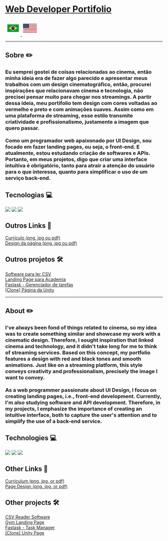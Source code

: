 <h1>
    <a href="https://paulo-mikhael.github.io/Portifolio/">Web Developer Portifolio</a>
</h1>
<a href="#portuguese-descrition">
    <abbr title="Descrição em Português">
        <img width="50px" style="cursor:pointer;" src="src/images/brazil.png" alt="brazil flag button to change language">
    </abbr>
</a>
<a href="#english-descrition">
    <abbr title="English Description">
        <img width="50px" style="cursor:pointer;" src="src/images/usa-flag.png"  alt="Bandeira dos Estados Unidos para trocar de idioma">
    </abbr>
</a>
<hr>
<h2 id="portuguese-descrition">Sobre ✏️</h2>
    <h3>Eu semprei gostei de coisas relacionadas ao cinema, então minha ideia era de fazer algo parecido e apresentar meus trabalhos com um design cinematográfico, então, procurei inspirações que relacionavam cinema e tecnologia, não precisei pensar muito para chegar nos streamings. A partir dessa ideia, meu portifolio tem design com cores voltadas ao vermelho e preto e com animações suaves. Assim como em uma plataforma de streaming, esse estilo transmite criatividade e profissionalismo, justamente a imagem que quero passar.<br><br>
    Como um programador web apaixonado por UI Design, sou focado em fazer landing pages, ou seja, o front-end. E atualmente, estou estudando  criação de softwares e APIs. Portanto, em meus projetos, digo que criar uma interface intuitiva é obrigatório, tanto para atrair a atenção do usuário para o que interessa, quanto para simplificar o uso de um serviço back-end.</h3>
<h2>Tecnologias 💻</h2>
<div>
    <img width="50px" src="https://cdn.jsdelivr.net/gh/devicons/devicon@latest/icons/html5/html5-original.svg"/>
    <img width="50px" src="https://cdn.jsdelivr.net/gh/devicons/devicon@latest/icons/css3/css3-original.svg"/>
    <img width="50px" src="https://cdn.jsdelivr.net/gh/devicons/devicon@latest/icons/javascript/javascript-original.svg"/>
</div>
<h2>Outros Links 🔗</h2>
    <a target="_blank" href="https://drive.google.com/drive/folders/1ER7n3GHZmokEsQJkf6yFAG3E0dC1oLfq?usp=drive_link">Currículo (png, jpg ou pdf)</a><br>
    <a target="_blank" href="https://drive.google.com/drive/folders/14VY6uzpmqqoizhAuClWIwQD0SY_56rAd?usp=sharing">Design da página (png, jpg ou pdf)</a>
<h2>Outros projetos 🛠️</h2>
    <a target="_blank" href="https://github.com/Paulo-Mikhael/Leitor-de-CSV?tab=readme-ov-file#readme">Software para ler CSV</a><br>
    <a target="_blank" href="https://github.com/Paulo-Mikhael/academia-landing-page?tab=readme-ov-file#readme">Landing Page para Academia</a><br>
    <a target="_blank" href="https://github.com/Paulo-Mikhael/fastask?tab=readme-ov-file#readme">Fastask - Gerenciador de tarefas</a><br>
    <a target="_blank" href="https://github.com/Paulo-Mikhael/pagina-unity-2024?tab=readme-ov-file#readme">[Clone] Página da Unity</a><br>
<hr>
<h2 id="english-descrition">About ✏️</h2>
    <h3>I've always been fond of things related to cinema, so my idea was to create something similar and showcase my work with a cinematic design. Therefore, I sought inspiration that linked cinema and technology, and it didn't take long for me to think of streaming services. Based on this concept, my portfolio features a design with red and black tones and smooth animations. Just like on a streaming platform, this style conveys creativity and professionalism, precisely the image I want to convey.<br><br>
    As a web programmer passionate about UI Design, I focus on creating landing pages, i.e., front-end development. Currently, I'm also studying software and API development. Therefore, in my projects, I emphasize the importance of creating an intuitive interface, both to capture the user's attention and to simplify the use of a back-end service.</h3>
<h2>Technologies 💻</h2>
    <div>
        <img width="50px" src="https://cdn.jsdelivr.net/gh/devicons/devicon@latest/icons/html5/html5-original.svg"/>
        <img width="50px" src="https://cdn.jsdelivr.net/gh/devicons/devicon@latest/icons/css3/css3-original.svg"/>
        <img width="50px" src="https://cdn.jsdelivr.net/gh/devicons/devicon@latest/icons/javascript/javascript-original.svg"/>
    </div>
<h2>Other Links 🔗</h2>
    <a target="_blank" href="https://drive.google.com/drive/folders/1ER7n3GHZmokEsQJkf6yFAG3E0dC1oLfq?usp=drive_link">Curriculum (png, jpg, or pdf)</a><br>
    <a target="_blank" href="https://drive.google.com/drive/folders/14VY6uzpmqqoizhAuClWIwQD0SY_56rAd?usp=sharing">Page Design (png, jpg, or pdf)</a>
<h2>Other projects 🛠️</h2>
    <a target="_blank" href="https://github.com/Paulo-Mikhael/Leitor-de-CSV?tab=readme-ov-file#readme">CSV Reader Software</a><br>
    <a target="_blank" href="https://github.com/Paulo-Mikhael/academia-landing-page?tab=readme-ov-file#readme">Gym Landing Page</a><br>
    <a target="_blank" href="https://github.com/Paulo-Mikhael/fastask?tab=readme-ov-file#readme">Fastask - Task Manager</a><br>
    <a target="_blank" href="https://github.com/Paulo-Mikhael/pagina-unity-2024?tab=readme-ov-file#readme">[Clone] Unity Page</a><br>

